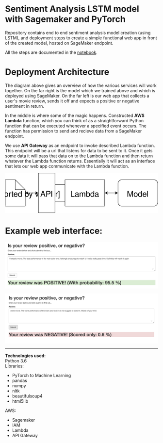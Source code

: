 
# Sentiment Analysis LSTM model with Sagemaker and PyTorch

Repository contains end to end sentiment analysis model creation (using LSTM),
and deployment steps to create a simple functional web app in front of the created model, hosted on SageMaker endpoint.

All the steps are documented in the [notebook](https://github.com/bdnf/sagemaker-deployment/blob/master/SageMaker%20Project.ipynb).

# Deployment Architecture

The diagram above gives an overview of how the various services will work together. On the far right is the model which we trained above and which is deployed using SageMaker. On the far left is our web app that collects a user's movie review, sends it off and expects a positive or negative sentiment in return.

In the middle is where some of the magic happens. Constructed **AWS Lambda** function, which you can think of as a straightforward Python function that can be executed whenever a specified event occurs. The function has permission to send and recieve data from a SageMaker endpoint.

We use **API Gateway** as an endpoint to invoke described Lambda function. This endpoint will be a url that listens for data to be sent to it. Once it gets some data it will pass that data on to the Lambda function and then return whatever the Lambda function returns. Essentially it will act as an interface that lets our web app communicate with the Lambda function.

![Architecture](./assets/Web%20App%20Diagram.svg)

# Example web interface:

![Positive](./assets/positive.png)

![Negative](./assets/negative.png)

----
**Technologies used:**
<br> Python 3.6
<br> Libraries:
- PyTorch to Machine Learning
- pandas
- numpy
- nltk
- beautifulsoup4
- html5lib

AWS:
- Sagemaker
- IAM
- Lambda
- API Gateway
